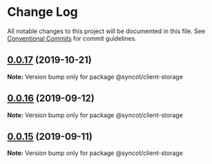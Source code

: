 # Change Log

All notable changes to this project will be documented in this file.
See [Conventional Commits](https://conventionalcommits.org) for commit guidelines.

## [0.0.17](https://github.com/SyncOT/SyncOT/compare/@syncot/client-storage@0.0.16...@syncot/client-storage@0.0.17) (2019-10-21)

**Note:** Version bump only for package @syncot/client-storage





## [0.0.16](https://github.com/SyncOT/SyncOT/compare/@syncot/client-storage@0.0.15...@syncot/client-storage@0.0.16) (2019-09-12)

**Note:** Version bump only for package @syncot/client-storage





## [0.0.15](https://github.com/SyncOT/SyncOT/compare/@syncot/client-storage@0.0.14...@syncot/client-storage@0.0.15) (2019-09-11)

**Note:** Version bump only for package @syncot/client-storage
